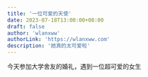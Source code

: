 ```yaml
---
title: '一位可爱的天使'
date: 2023-07-18T13:00:00+08:00
draft: false
author: 'wlanxww'
authorLink: 'https://wlanxww.com'
description: '她真的太可爱啦'
---
```


今天参加大学舍友的婚礼，遇到一位超可爱的女生
